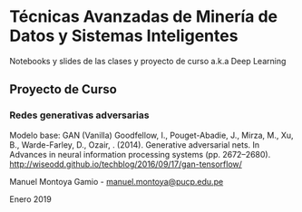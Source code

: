 # Técnicas Avanzadas de Minería de Datos y Sistemas Inteligentes
Notebooks y slides de las clases y proyecto de curso a.k.a Deep Learning

## Proyecto de Curso

### Redes generativas adversarias

Modelo base: GAN (Vanilla)
Goodfellow, I., Pouget-Abadie, J., Mirza, M., Xu, B., Warde-Farley, D., Ozair, . (2014). Generative adversarial nets. In Advances in neural information processing
systems (pp. 2672–2680).
http://wiseodd.github.io/techblog/2016/09/17/gan-tensorflow/

Manuel Montoya Gamio - manuel.montoya@pucp.edu.pe

Enero 2019
